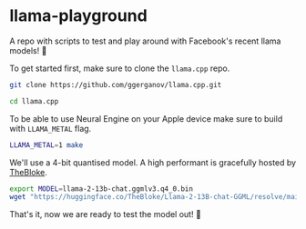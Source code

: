 # llama-playground
A repo with scripts to test and play around with Facebook's recent llama models! 🤗

To get started first, make sure to clone the `llama.cpp` repo.
```bash
git clone https://github.com/ggerganov/llama.cpp.git

cd llama.cpp
```

To be able to use Neural Engine on your Apple device make sure to build with `LLAMA_METAL` flag.

```bash
LLAMA_METAL=1 make
```

We'll use a 4-bit quantised model. A high performant is gracefully hosted by [TheBloke](https://huggingface.co/TheBloke).

```bash
export MODEL=llama-2-13b-chat.ggmlv3.q4_0.bin
wget "https://huggingface.co/TheBloke/Llama-2-13B-chat-GGML/resolve/main/${MODEL}"
```

That's it, now we are ready to test the model out! 🚀

```bash

```
